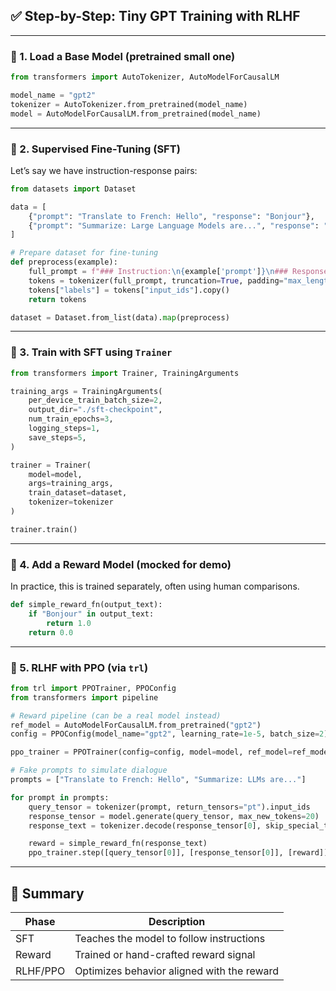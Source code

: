 ## ✅ Step-by-Step: Tiny GPT Training with RLHF

---

### 🔹 1. Load a Base Model (pretrained small one)

```python
from transformers import AutoTokenizer, AutoModelForCausalLM

model_name = "gpt2"
tokenizer = AutoTokenizer.from_pretrained(model_name)
model = AutoModelForCausalLM.from_pretrained(model_name)
```

---

### 🔹 2. Supervised Fine-Tuning (SFT)

Let’s say we have instruction-response pairs:

```python
from datasets import Dataset

data = [
    {"prompt": "Translate to French: Hello", "response": "Bonjour"},
    {"prompt": "Summarize: Large Language Models are...", "response": "LLMs are powerful text generators."}
]

# Prepare dataset for fine-tuning
def preprocess(example):
    full_prompt = f"### Instruction:\n{example['prompt']}\n### Response:\n{example['response']}"
    tokens = tokenizer(full_prompt, truncation=True, padding="max_length", max_length=128)
    tokens["labels"] = tokens["input_ids"].copy()
    return tokens

dataset = Dataset.from_list(data).map(preprocess)
```

---

### 🔹 3. Train with SFT using `Trainer`

```python
from transformers import Trainer, TrainingArguments

training_args = TrainingArguments(
    per_device_train_batch_size=2,
    output_dir="./sft-checkpoint",
    num_train_epochs=3,
    logging_steps=1,
    save_steps=5,
)

trainer = Trainer(
    model=model,
    args=training_args,
    train_dataset=dataset,
    tokenizer=tokenizer
)

trainer.train()
```

---

### 🔹 4. Add a Reward Model (mocked for demo)

In practice, this is trained separately, often using human comparisons.

```python
def simple_reward_fn(output_text):
    if "Bonjour" in output_text:
        return 1.0
    return 0.0
```

---

### 🔹 5. RLHF with PPO (via `trl`)

```python
from trl import PPOTrainer, PPOConfig
from transformers import pipeline

# Reward pipeline (can be a real model instead)
ref_model = AutoModelForCausalLM.from_pretrained("gpt2")
config = PPOConfig(model_name="gpt2", learning_rate=1e-5, batch_size=2)

ppo_trainer = PPOTrainer(config=config, model=model, ref_model=ref_model, tokenizer=tokenizer)

# Fake prompts to simulate dialogue
prompts = ["Translate to French: Hello", "Summarize: LLMs are..."]

for prompt in prompts:
    query_tensor = tokenizer(prompt, return_tensors="pt").input_ids
    response_tensor = model.generate(query_tensor, max_new_tokens=20)
    response_text = tokenizer.decode(response_tensor[0], skip_special_tokens=True)

    reward = simple_reward_fn(response_text)
    ppo_trainer.step([query_tensor[0]], [response_tensor[0]], [reward])
```

---

## 🔁 Summary

| Phase    | Description                                |
| -------- | ------------------------------------------ |
| SFT      | Teaches the model to follow instructions   |
| Reward   | Trained or hand-crafted reward signal      |
| RLHF/PPO | Optimizes behavior aligned with the reward |


